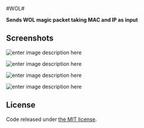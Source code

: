 #WOL#

**Sends WOL magic packet taking MAC and IP as input**

## Screenshots ##


![enter image description here](https://cloud.githubusercontent.com/assets/15173172/13332945/594c346a-dc2a-11e5-9524-ec04bd655675.png)

![enter image description here](https://cloud.githubusercontent.com/assets/15173172/13332944/594bcc8c-dc2a-11e5-8ef2-66c5603074bf.png)

![enter image description here](https://cloud.githubusercontent.com/assets/15173172/13332946/594deddc-dc2a-11e5-95b0-30dba667cda1.png)

![enter image description here](https://cloud.githubusercontent.com/assets/15173172/13332947/595274ce-dc2a-11e5-9e21-1c3a59dea632.png)

## License

Code released under [the MIT license](https://github.com/petgoldfish/WOL/blob/master/LICENSE).
